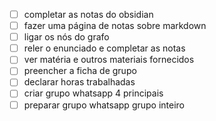 - [ ] completar as notas do obsidian
- [ ] fazer uma página de notas sobre markdown
- [ ] ligar os nós do grafo
- [ ] reler o enunciado e completar as notas
- [ ] ver matéria e outros materiais fornecidos
- [ ] preencher a ficha de grupo
- [ ] declarar horas trabalhadas
- [ ] criar grupo whatsapp 4 principais
- [ ] preparar grupo whatsapp grupo inteiro